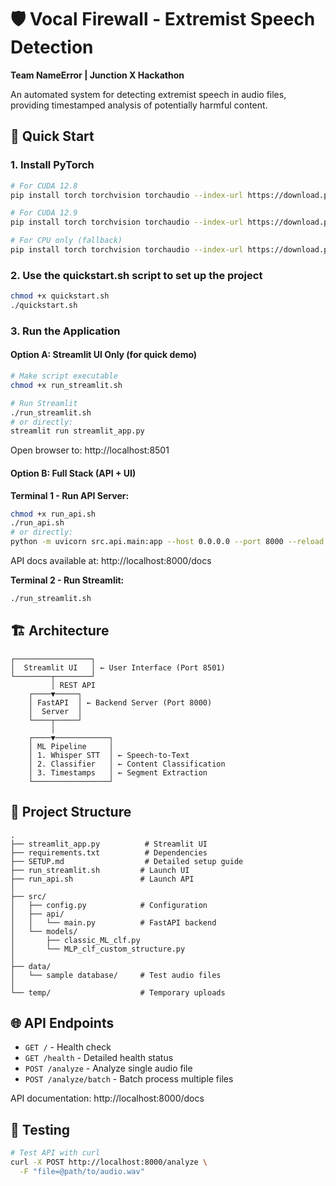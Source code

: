 # 🛡️ Vocal Firewall - Extremist Speech Detection

**Team NameError | Junction X Hackathon**

An automated system for detecting extremist speech in audio files, providing timestamped analysis of potentially harmful content.

## 🚀 Quick Start
### 1. Install PyTorch
```bash
# For CUDA 12.8
pip install torch torchvision torchaudio --index-url https://download.pytorch.org/whl/cu128

# For CUDA 12.9
pip install torch torchvision torchaudio --index-url https://download.pytorch.org/whl/cu129

# For CPU only (fallback)
pip install torch torchvision torchaudio --index-url https://download.pytorch.org/whl/cpu
```

### 2. Use the quickstart.sh script to set up the project
```bash
chmod +x quickstart.sh
./quickstart.sh
```

### 3. Run the Application

#### Option A: Streamlit UI Only (for quick demo)
```bash
# Make script executable
chmod +x run_streamlit.sh

# Run Streamlit
./run_streamlit.sh
# or directly:
streamlit run streamlit_app.py
```

Open browser to: http://localhost:8501

#### Option B: Full Stack (API + UI)

**Terminal 1 - Run API Server:**
```bash
chmod +x run_api.sh
./run_api.sh
# or directly:
python -m uvicorn src.api.main:app --host 0.0.0.0 --port 8000 --reload
```

API docs available at: http://localhost:8000/docs

**Terminal 2 - Run Streamlit:**
```bash
./run_streamlit.sh
```

## 🏗️ Architecture

```
┌─────────────────┐
│  Streamlit UI   │ ← User Interface (Port 8501)
└────────┬────────┘
         │ REST API
    ┌────▼─────┐
    │ FastAPI  │ ← Backend Server (Port 8000)
    │  Server  │
    └────┬─────┘
         │
    ┌────▼────────────┐
    │ ML Pipeline     │
    │ 1. Whisper STT  │ ← Speech-to-Text
    │ 2. Classifier   │ ← Content Classification
    │ 3. Timestamps   │ ← Segment Extraction
    └─────────────────┘
```

## 📂 Project Structure

```
.
├── streamlit_app.py          # Streamlit UI
├── requirements.txt          # Dependencies
├── SETUP.md                  # Detailed setup guide
├── run_streamlit.sh         # Launch UI
├── run_api.sh               # Launch API
│
├── src/
│   ├── config.py            # Configuration
│   ├── api/
│   │   └── main.py          # FastAPI backend
│   └── models/
│       ├── classic_ML_clf.py
│       └── MLP_clf_custom_structure.py
│
├── data/
│   └── sample database/     # Test audio files
│
└── temp/                    # Temporary uploads
```

## 🌐 API Endpoints

- `GET /` - Health check
- `GET /health` - Detailed health status
- `POST /analyze` - Analyze single audio file
- `POST /analyze/batch` - Batch process multiple files

API documentation: http://localhost:8000/docs

## 🧪 Testing

```bash
# Test API with curl
curl -X POST http://localhost:8000/analyze \
  -F "file=@path/to/audio.wav"
```
